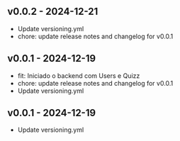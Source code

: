 ## v0.0.2 - 2024-12-21
* Update versioning.yml
* chore: update release notes and changelog for v0.0.1
## v0.0.1 - 2024-12-19
* fit: Iniciado o backend com Users e Quizz
* chore: update release notes and changelog for v0.0.1
* Update versioning.yml
## v0.0.1 - 2024-12-19
* Update versioning.yml
